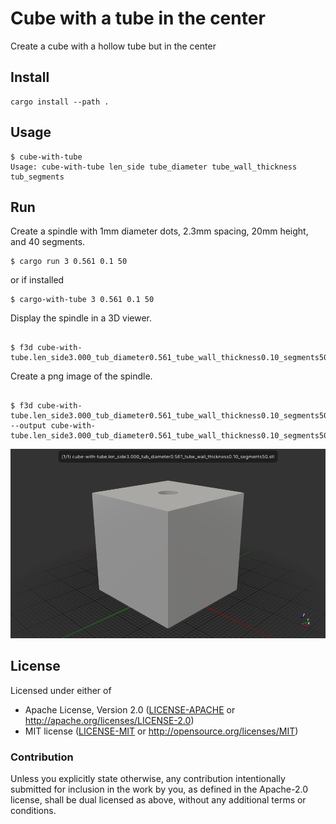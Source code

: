 # Cube with a tube in the center

Create a cube with a hollow tube but in the center

## Install

```
cargo install --path .
```
## Usage

```
$ cube-with-tube
Usage: cube-with-tube len_side tube_diameter tube_wall_thickness tub_segments
```

## Run

Create a spindle with 1mm diameter dots, 2.3mm spacing, 20mm height, and 40 segments.
```
$ cargo run 3 0.561 0.1 50
```

or if installed

```
$ cargo-with-tube 3 0.561 0.1 50
```

Display the spindle in a 3D viewer.
```

$ f3d cube-with-tube.len_side3.000_tub_diameter0.561_tube_wall_thickness0.10_segments50.stl
```

Create a png image of the spindle.
```

$ f3d cube-with-tube.len_side3.000_tub_diameter0.561_tube_wall_thickness0.10_segments50.stl --output cube-with-tube.len_side3.000_tub_diameter0.561_tube_wall_thickness0.10_segments50.stl.png
```

![cargo-with-tube -- 3 0.561 0.1 50](./cube-with-tube.len_side3.000_tub_diameter0.561_tube_wall_thickness0.10_segments50.stl.png)

## License

Licensed under either of

- Apache License, Version 2.0 ([LICENSE-APACHE](LICENSE-APACHE) or http://apache.org/licenses/LICENSE-2.0)
- MIT license ([LICENSE-MIT](LICENSE-MIT) or http://opensource.org/licenses/MIT)

### Contribution

Unless you explicitly state otherwise, any contribution intentionally submitted
for inclusion in the work by you, as defined in the Apache-2.0 license, shall
be dual licensed as above, without any additional terms or conditions.
